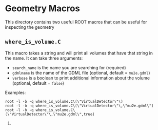 # Geometry Macros

This directory contains two useful ROOT macros that can be useful for inspecting the geometry

## ```where_is_volume.C```
This macro takes a string and will print all volumes that have that string in the name. It can take three arguments:
* ```search_name``` is the name you are searching for (required)
* ```gdmlname``` is the name of the GDML file (optional, default = ```mu2e.gdml```)
* ```verbose``` is a boolean to print additional information about the volume (optional, default = ```false```)

Examples:
```
root -l -b -q where_is_volume.C\(\"VirtualDetector\"\)
root -l -b -q where_is_volume.C\(\"VirtualDetector\"\,\"mu2e.gdml\")
root -l -b -q where_is_volume.C\(\"VirtualDetector\"\,\"mu2e.gdml\",true)
```

1. 
